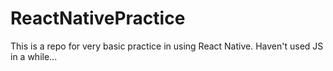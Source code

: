 # ReactNativePractice
This is a repo for very basic practice in using React Native. Haven't used JS in a while...
